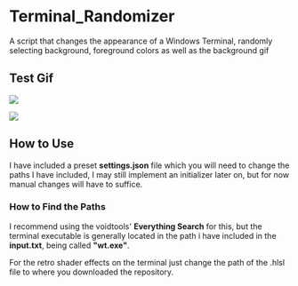 # Terminal_Randomizer
A script that changes the appearance of a Windows Terminal, randomly selecting background, foreground colors as well as the background gif


## Test Gif
![](https://github.com/Terminal_Randomizer/readme_assets/hello_there.gif)

![](https://github.com/Terminal_Randomizer/readme_assets/general_kenobi.gif)


## How to Use
I have included a preset **settings.json** file which you will need to change the paths I have included, I may still implement an initializer later on, but for now manual changes will have to suffice.

### How to Find the Paths
I recommend using the voidtools' **Everything Search** for this, but the terminal executable is generally located in the path i have included in the **input.txt**, being called **"wt.exe"**.

For the retro shader effects on the terminal just change the path of the .hlsl file to where you downloaded the repository.

